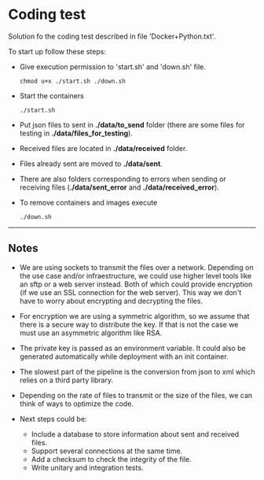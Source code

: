 # Coding test

Solution fo the coding test described in file 'Docker+Python.txt'.

To start up follow these steps:

- Give execution permission to 'start.sh' and 'down.sh' file.

    `chmod u+x ./start.sh ./down.sh`

- Start the containers

    `./start.sh`

- Put json files to sent in **./data/to_send** folder (there are some files for testing in **./data/files_for_testing**).

- Received files are located in **./data/received** folder.

- Files already sent are moved to **./data/sent**.

- There are also folders corresponding to errors when sending or receiving files (**./data/sent_error** and **./data/received_error**).

- To remove containers and images execute

    `./down.sh`

---
## Notes

- We are using sockets to transmit the files over a network. Depending on the use case and/or infraestructure, we could use higher level tools like an sftp or a web server instead. Both of which could provide encryption (if we use an SSL connection for the web server). This way we don't have to worry about encrypting and decrypting the files.

- For encryption we are using a symmetric algorithm, so we assume that there is a secure way to distribute the key. If that is not the case we must use an asymmetric algorithm like RSA.

- The private key is passed as an environment variable. It could also be generated automatically while deployment with an init container.

- The slowest part of the pipeline is the conversion from json to xml which 
relies on a third party library.

- Depending on the rate of files to transmit or the size of the files, we can think of ways to optimize the code.

- Next steps could be:

	- Include a database to store information about sent and received files.
    - Support several connections at the same time.
    - Add a checksum to check the integrity of the file.
    - Write unitary and integration tests.

